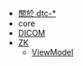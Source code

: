 * [關於 dtc-*](README.md)
* core
* [DICOM](DICOM/README.md)
* [ZK](ZK/README.md)
	* [ViewModel](ZK/ViewModel.md)